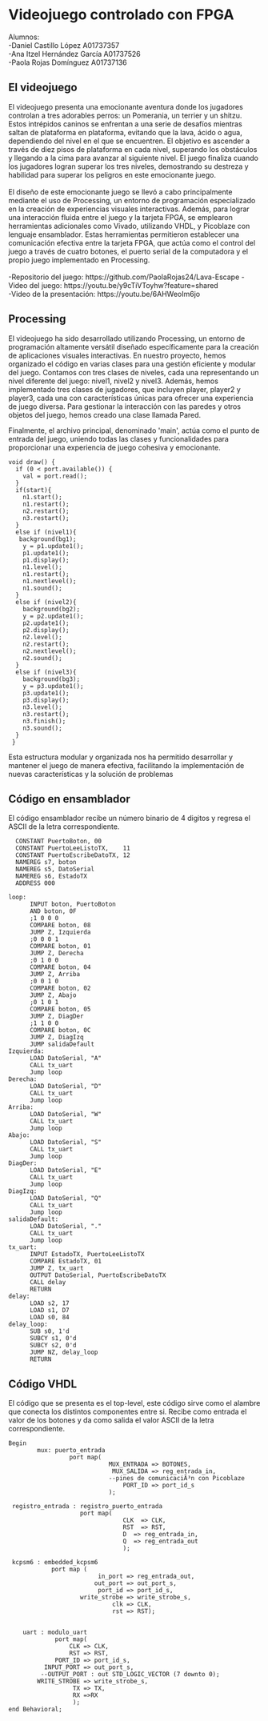 <h1>Videojuego controlado con FPGA</h1>
Alumnos: </br>
-Daniel Castillo López A01737357 </br>
-Ana Itzel Hernández García A01737526 </br>
-Paola Rojas Domínguez A01737136 </br>
<h2>El videojuego</h2>
El videojuego presenta una emocionante aventura donde los jugadores controlan a tres adorables perros: un Pomerania, un terrier y un shitzu. Estos intrépidos caninos se enfrentan a una serie de desafíos mientras saltan de plataforma en plataforma, evitando que la lava, ácido o agua, dependiendo del nivel en el que se encuentren. El objetivo es ascender a través de diez pisos de plataforma en cada nivel, superando los obstáculos y llegando a la cima para avanzar al siguiente nivel. El juego finaliza cuando los jugadores logran superar los tres niveles, demostrando su destreza y habilidad para superar los peligros en este emocionante juego.
</br>
</br>
El diseño de este emocionante juego se llevó a cabo principalmente mediante el uso de Processing, un entorno de programación especializado en la creación de experiencias visuales interactivas. Además, para lograr una interacción fluida entre el juego y la tarjeta FPGA, se emplearon herramientas adicionales como Vivado, utilizando VHDL, y Picoblaze con lenguaje ensamblador. Estas herramientas permitieron establecer una comunicación efectiva entre la tarjeta FPGA, que actúa como el control del juego a través de cuatro botones, el puerto serial de la computadora y el propio juego implementado en Processing. </br>
</br>
-Repositorio del juego: https://github.com/PaolaRojas24/Lava-Escape
-Video del juego: https://youtu.be/y9cTiVToyhw?feature=shared </br>
-Video de la presentación: https://youtu.be/6AHWeoIm6jo
<h2>Processing</h2>
El videojuego ha sido desarrollado utilizando Processing, un entorno de programación altamente versátil diseñado específicamente para la creación de aplicaciones visuales interactivas. En nuestro proyecto, hemos organizado el código en varias clases para una gestión eficiente y modular del juego. Contamos con tres clases de niveles, cada una representando un nivel diferente del juego: nivel1, nivel2 y nivel3. Además, hemos implementado tres clases de jugadores, que incluyen player, player2 y player3, cada una con características únicas para ofrecer una experiencia de juego diversa. Para gestionar la interacción con las paredes y otros objetos del juego, hemos creado una clase llamada Pared. 

Finalmente, el archivo principal, denominado 'main', actúa como el punto de entrada del juego, uniendo todas las clases y funcionalidades para proporcionar una experiencia de juego cohesiva y emocionante. 
``` processing
void draw() {
  if (0 < port.available()) {
    val = port.read();
  }
  if(start){
    n1.start();
    n1.restart();
    n2.restart();
    n3.restart();
  }
  else if (nivel1){
   background(bg1);
    y = p1.update1();
    p1.update1();
    p1.display();
    n1.level();
    n1.restart();
    n1.nextlevel();
    n1.sound();
  }
  else if (nivel2){
    background(bg2);
    y = p2.update1();
    p2.update1();
    p2.display();
    n2.level();
    n2.restart();
    n2.nextlevel();
    n2.sound();
  }
  else if (nivel3){
    background(bg3);
    y = p3.update1();
    p3.update1();
    p3.display();
    n3.level();
    n3.restart();
    n3.finish();
    n3.sound();
  }
 }
````
Esta estructura modular y organizada nos ha permitido desarrollar y mantener el juego de manera efectiva, facilitando la implementación de nuevas características y la solución de problemas
<h2>Código en ensamblador</h2>
El código ensamblador recibe un número binario de 4 digitos y regresa el ASCII de la letra correspondiente.

      CONSTANT PuertoBoton, 00
      CONSTANT PuertoLeeListoTX,    11
      CONSTANT PuertoEscribeDatoTX, 12
      NAMEREG s7, boton
      NAMEREG s5, DatoSerial
      NAMEREG s6, EstadoTX
      ADDRESS 000
````
loop:
      INPUT boton, PuertoBoton
      AND boton, 0F
      ;1 0 0 0
      COMPARE boton, 08
      JUMP Z, Izquierda
      ;0 0 0 1
      COMPARE boton, 01
      JUMP Z, Derecha
      ;0 1 0 0
      COMPARE boton, 04
      JUMP Z, Arriba
      ;0 0 1 0
      COMPARE boton, 02
      JUMP Z, Abajo
      ;0 1 0 1
      COMPARE boton, 05
      JUMP Z, DiagDer
      ;1 1 0 0
      COMPARE boton, 0C
      JUMP Z, DiagIzq
      JUMP salidaDefault
Izquierda:
      LOAD DatoSerial, "A"
      CALL tx_uart
      Jump loop
Derecha:
      LOAD DatoSerial, "D"
      CALL tx_uart
      Jump loop
Arriba:
      LOAD DatoSerial, "W"
      CALL tx_uart
      Jump loop
Abajo:
      LOAD DatoSerial, "S"
      CALL tx_uart
      Jump loop
DiagDer:
      LOAD DatoSerial, "E"
      CALL tx_uart
      Jump loop
DiagIzq:
      LOAD DatoSerial, "Q"
      CALL tx_uart
      Jump loop
salidaDefault:
      LOAD DatoSerial, "."
      CALL tx_uart
      Jump loop
tx_uart:
      INPUT EstadoTX, PuertoLeeListoTX
      COMPARE EstadoTX, 01
      JUMP Z, tx_uart
      OUTPUT DatoSerial, PuertoEscribeDatoTX
      CALL delay
      RETURN
delay: 
      LOAD s2, 17
      LOAD s1, D7
      LOAD s0, 84
delay_loop: 
      SUB s0, 1'd
      SUBCY s1, 0'd
      SUBCY s2, 0'd
      JUMP NZ, delay_loop
      RETURN
````
<h2>Código VHDL</h2>
El código que se presenta es el top-level, este código sirve como el alambre que conecta los distintos componentes entre si. Recibe como entrada el valor de los botones y da como salida el valor ASCII de la letra correspondiente.
   
    Begin
            mux: puerto_entrada
                     port map(
                                MUX_ENTRADA => BOTONES,
                                 MUX_SALIDA => reg_entrada_in, 
                                --pines de comunicaciÃ³n con Picoblaze  
                                    PORT_ID => port_id_s
                                );  
     
     registro_entrada : registro_puerto_entrada
                        port map(
                                    CLK  => CLK,
                                    RST  => RST,
                                    D  => reg_entrada_in,
                                    Q  => reg_entrada_out
                                    );
     
     kcpsm6 : embedded_kcpsm6
                port map (                   
                             in_port => reg_entrada_out,
                            out_port => out_port_s,
                             port_id => port_id_s,
                        write_strobe => write_strobe_s,
                                 clk => CLK,
                                 rst => RST);
                                 

        uart : modulo_uart
                 port map( 
                     CLK => CLK,
                     RST => RST,
                 PORT_ID => port_id_s,
              INPUT_PORT => out_port_s,
             --OUTPUT_PORT : out STD_LOGIC_VECTOR (7 downto 0);
            WRITE_STROBE => write_strobe_s,
                      TX => TX,
                      RX =>RX
                      );
    end Behavioral;
